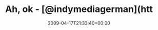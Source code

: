 ---
retweeted: false
source: <a href="http://twitter.com" rel="nofollow">Twitter Web Client</a>
entities:
  hashtags: []
  symbols: []
  user_mentions:
  - name: indymediagermany
    screen_name: indymediagerman
    indices:
    - '9'
    - '25'
    id_str: '19595676'
    id: '19595676'
  urls: []
display_text_range:
- '0'
- '39'
favorite_count: '0'
id_str: '1545811942'
truncated: false
retweet_count: '0'
id: '1545811942'
created_at: Fri Apr 17 21:33:40 +0000 2009
favorited: false
full_text: Ah, ok - [@indymediagerman](https://twitter.com/indymediagerman) weiss
  mehr...
lang: de
tags:
- pesos:twitter
date: '2009-04-17T21:33:40+00:00'
src: https://twitter.com/bascht/status/1545811942
original_url: https://twitter.com/bascht/status/1545811942
type: twitter_tweet
text: Ah, ok - [@indymediagerman](https://twitter.com/indymediagerman) weiss mehr...
title: Ah, ok - [@indymediagerman](htt

---